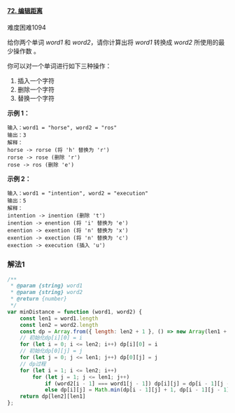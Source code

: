 #### [72. 编辑距离](https://leetcode-cn.com/problems/edit-distance/)

难度困难1094

给你两个单词 *word1* 和 *word2*，请你计算出将 *word1* 转换成 *word2* 所使用的最少操作数 。

你可以对一个单词进行如下三种操作：

1. 插入一个字符
2. 删除一个字符
3. 替换一个字符

 

**示例 1：**

```
输入：word1 = "horse", word2 = "ros"
输出：3
解释：
horse -> rorse (将 'h' 替换为 'r')
rorse -> rose (删除 'r')
rose -> ros (删除 'e')
```

**示例 2：**

```
输入：word1 = "intention", word2 = "execution"
输出：5
解释：
intention -> inention (删除 't')
inention -> enention (将 'i' 替换为 'e')
enention -> exention (将 'n' 替换为 'x')
exention -> exection (将 'n' 替换为 'c')
exection -> execution (插入 'u')
```

### 解法1

```js
/**
 * @param {string} word1
 * @param {string} word2
 * @return {number}
 */
var minDistance = function (word1, word2) {
    const len1 = word1.length
    const len2 = word2.length
    const dp = Array.from({ length: len2 + 1 }, () => new Array(len1 + 1).fill(len1 + len2 + 1))
    // 初始化dp[i][0] = i
    for (let i = 0; i <= len2; i++) dp[i][0] = i
    // 初始化dp[0][j] = j
    for (let j = 0; j <= len1; j++) dp[0][j] = j
    // dp过程
    for (let i = 1; i <= len2; i++)
        for (let j = 1; j <= len1; j++)
            if (word2[i - 1] === word1[j - 1]) dp[i][j] = dp[i - 1][j - 1]
            else dp[i][j] = Math.min(dp[i - 1][j] + 1, dp[i - 1][j - 1] + 1, dp[i][j - 1] + 1)
    return dp[len2][len1]
};
```

